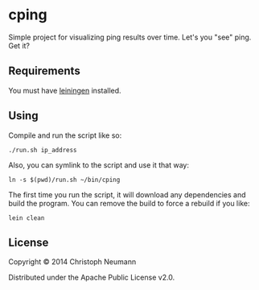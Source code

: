 # cping

Simple project for visualizing ping results over time. Let's you "see" ping. Get it?

## Requirements

You must have [leiningen](http://leiningen.org/) installed.

## Using

Compile and run the script like so:

    ./run.sh ip_address

Also, you can symlink to the script and use it that way:

    ln -s $(pwd)/run.sh ~/bin/cping

The first time you run the script, it will download any dependencies and build
the program. You can remove the build to force a rebuild if you like:

    lein clean

## License

Copyright © 2014 Christoph Neumann

Distributed under the Apache Public License v2.0.
